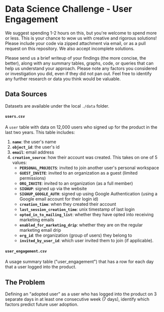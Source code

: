 # Data Science Challenge - User Engagement
We suggest spending 1-2 hours on this, but you're welcome to spend more or less. This is your chance to wow us with creative and rigorous solutions! Please include your code via zipped attachment via email, or as a pull request on this repository. We also accept incomplete solutions.

Please send us a brief writeup of your findings (the more concise, the better), along with any summary tables, graphs, code, or queries that can help us understand your approach. Please note any factors you considered or investigation you did, even if they did not pan out. Feel free to identify any further research or data you think would be valuable.


## Data Sources
Datasets are available under the local `./data` folder.


#### `users.csv`
A `user` table with data on 12,000 users who signed up for the product in the last two years. This table includes:
1. **`name`**: the user's name
2. **`object_id`**: the user's id
3. **`email`**: email address
4. **`creation_source`**: how their account was created. This takes on one
of 5 values:
    - **`PERSONAL_PROJECTS`**: invited to join another user's personal workspace
    - **`GUEST_INVITE`**: invited to an organization as a guest (limited permissions)
    - **`ORG_INVITE`**: invited to an organization (as a full member)
    - **`SIGNUP`**: signed up via the website
    - **`SIGNUP_GOOGLE_AUTH`**: signed up using Google
Authentication (using a Google email account for their login
id)
    - **`creation_time`**: when they created their account
    - **`last_session_creation_time`**: unix timestamp of last login
    - **`opted_in_to_mailing_list`**: whether they have opted into receiving
marketing emails
    - **`enabled_for_marketing_drip`**: whether they are on the regular
marketing email drip
    - **`org_id`**: the organization (group of users) they belong to
    - **`invited_by_user_id`**: which user invited them to join (if applicable).

#### `user_engagement.csv`
A usage summary table ("user_engagement") that has a row for each day that a user logged into the product.


## The Problem
Defining an "adopted user" as a user who has logged into the product on 3 separate days in at least one consecutive week (7 days), identify which factors predict future user adoption.
